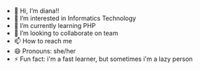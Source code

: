 - 👋 Hi, I’m diana!!
- 👀 I’m interested in Informatics Technology
- 🌱 I’m currently learning PHP
- 💞️ I’m looking to collaborate on team
- 📫 How to reach me 
- 😄 Pronouns: she/her
- ⚡ Fun fact: i'm a fast learner, but sometimes i'm a lazy person

<!---
shazidian/shazidian is a ✨ special ✨ repository because its `README.md` (this file) appears on your GitHub profile.
You can click the Preview link to take a look at your changes.
--->
